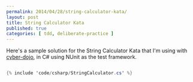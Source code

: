 ```yaml
---
permalink: 2014/04/28/string-calculator-kata/
layout: post
title: String Calculator Kata
published: true
categories: [ tdd, deliberate-practice ]
---
```


Here's a sample solution for the String Calculator Kata that I'm using with 
<a href="http://cyber-dojo.com" alt="link to cyber dojo">cyber-dojo</a>, 
in C# using NUnit as the test framework.

```csharp

{% include 'code/csharp/StringCalculator.cs' %}

```
